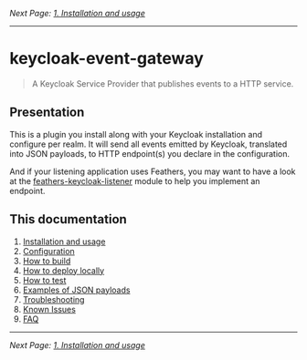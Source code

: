 
_Next Page: [1. Installation and usage](docs/Usage.md)_

---

# keycloak-event-gateway

> A Keycloak Service Provider that publishes events to a HTTP service.

## Presentation

This is a plugin you install along with your Keycloak
installation and configure per realm.
It will send all events emitted by Keycloak,
translated into JSON payloads,
to HTTP endpoint(s) you
declare in the configuration.

And if your listening application uses Feathers,
you may want to have a look at the
[feathers-keycloak-listener](https://github.com/kalisio/feathers-keycloak-listener) module
to help you implement an endpoint.

## This documentation

1. [Installation and usage](docs/Usage.md)
2. [Configuration](docs/Configuration.md)
3. [How to build](docs/Build.md)
4. [How to deploy locally](docs/Deploy.md)
5. [How to test](docs/Test.md)
6. [Examples of JSON payloads](docs/Examples.md)
7. [Troubleshooting](docs/Troubleshooting.md)
8. [Known Issues](docs/Known_Issues.md)
9. [FAQ](docs/FAQ.md)

---

_Next Page: [1. Installation and usage](docs/Usage.md)_

